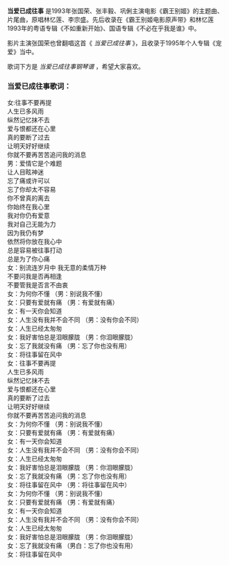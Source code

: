 

**当爱已成往事**
是1993年张国荣、张丰毅、巩俐主演电影《霸王别姬》的主题曲、片尾曲，原唱林忆莲、李宗盛。先后收录在《霸王别姬电影原声带》和林忆莲1993年的粤语专辑《不如重新开始》、国语专辑《不必在乎我是谁》中。

影片主演张国荣也曾翻唱这首《 _当爱已成往事_ 》，且收录于1995年个人专辑《宠爱》当中。

歌词下方是 _当爱已成往事钢琴谱_ ，希望大家喜欢。

### 当爱已成往事歌词：

女:往事不要再提  
人生已多风雨  
纵然记忆抹不去  
爱与恨都还在心里  
真的要断了过去  
让明天好好继续  
你就不要再苦苦追问我的消息  
男：爱情它是个难题  
让人目眩神迷  
忘了痛或许可以  
忘了你却太不容易  
你不曾真的离去  
你始终在我心里  
我对你仍有爱意  
我对自己无能为力  
因为我仍有梦  
依然将你放在我心中  
总是容易被往事打动  
总是为了你心痛  
女：别流连岁月中 我无意的柔情万种  
不要问我是否再相逢  
不要管我是否言不由衷  
女：为何你不懂 （男：别说我不懂）  
女：只要有爱就有痛 （男：有爱就有痛）  
女：有一天你会知道  
女：人生没有我并不会不同 （男：没有你会不同）  
女：人生已经太匆匆  
女：我好害怕总是泪眼朦胧 （男：你泪眼朦胧）  
女：忘了我就没有痛 （男：忘了你也没有用）  
女：将往事留在风中  
女：往事不要再提  
人生已多风雨  
纵然记忆抹不去  
爱与恨都还在心里  
真的要断了过去  
让明天好好继续  
你就不要再苦苦追问我的消息  
女：为何你不懂 （男：别说我不懂）  
女：只要有爱就有痛 （男：有爱就有痛）  
女：有一天你会知道  
女：人生没有我并不会不同 （男：没有你会不同）  
女：人生已经太匆匆  
女：我好害怕总是泪眼朦胧 （男：你泪眼朦胧）  
女：忘了我就没有痛 （男：忘了你也没有用）  
女：将往事留在风中 （男：将往事留在风中）  
女：为何你不懂 （男：别说我不懂）  
女：只要有爱就有痛 （男：有爱就有痛）  
女：有一天你会知道  
女：人生没有我并不会不同 （男：没有你会不同）  
女：人生已经太匆匆  
女：我好害怕总是泪眼朦胧 （男：你泪眼朦胧）  
女：忘了我就没有痛 （男白：忘了你也没有用）  
女：将往事留在风中

